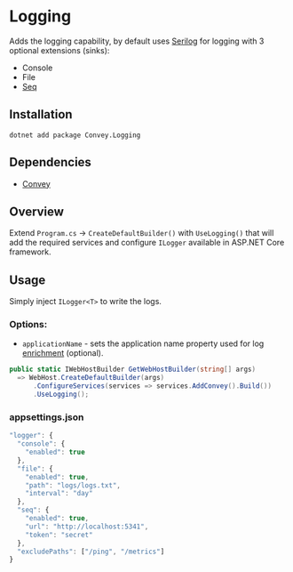 # Logging
Adds the logging capability, by default uses [Serilog](https://serilog.net) for logging with 3 optional extensions (sinks):

* Console
* File
* [Seq](https://datalust.co/seq)

## Installation
`dotnet add package Convey.Logging`

## Dependencies

* [Convey](https://www.nuget.org/packages/Convey)

## Overview

Extend `Program.cs` -> `CreateDefaultBuilder()` with `UseLogging()` that will add the required services and configure `ILogger` available in ASP.NET Core framework.

## Usage

Simply inject `ILogger<T>` to write the logs.

### Options:
* `applicationName` - sets the application name property used for log [enrichment](https://github.com/serilog/serilog/wiki/Enrichment) (optional).

```csharp
public static IWebHostBuilder GetWebHostBuilder(string[] args)
  => WebHost.CreateDefaultBuilder(args)
      .ConfigureServices(services => services.AddConvey().Build())
      .UseLogging();
```

### appsettings.json

```js
"logger": {
  "console": {
    "enabled": true
  },
  "file": {
    "enabled": true,
    "path": "logs/logs.txt",
    "interval": "day"
  },
  "seq": {
    "enabled": true,
    "url": "http://localhost:5341",
    "token": "secret"
  },
  "excludePaths": ["/ping", "/metrics"]
}
```